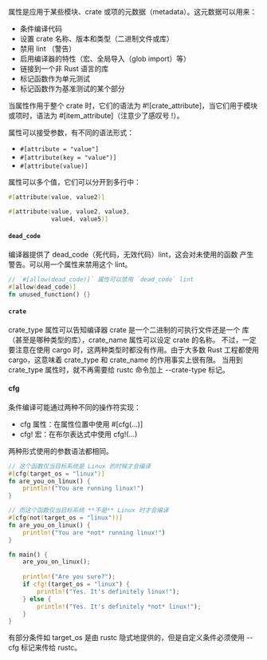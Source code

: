 属性是应用于某些模块、crate 或项的元数据（metadata）。这元数据可以用来：

- 条件编译代码
- 设置 crate 名称、版本和类型（二进制文件或库）
- 禁用 lint （警告）
- 启用编译器的特性（宏、全局导入（glob import）等）
- 链接到一个非 Rust 语言的库
- 标记函数作为单元测试
- 标记函数作为基准测试的某个部分

当属性作用于整个 crate 时，它们的语法为 #![crate_attribute]，当它们用于模块 或项时，语法为 #[item_attribute]（注意少了感叹号 !）。

属性可以接受参数，有不同的语法形式：

- `#[attribute = "value"]`
- `#[attribute(key = "value")]`
- `#[attribute(value)]`

属性可以多个值，它们可以分开到多行中：
```rust
#[attribute(value, value2)]

#[attribute(value, value2, value3,
            value4, value5)]
```

#### `dead_code`

编译器提供了 dead_code（死代码，无效代码）lint，这会对未使用的函数 产生警告。可以用一个属性来禁用这个 lint。
```rust
// `#[allow(dead_code)]` 属性可以禁用 `dead_code` lint
#[allow(dead_code)]
fn unused_function() {}
```
#### `crate`

crate_type 属性可以告知编译器 crate 是一个二进制的可执行文件还是一个 库（甚至是哪种类型的库），crate_name 属性可以设定 crate 的名称。
不过，一定要注意在使用 cargo 时，这两种类型时都没有作用。由于大多数 Rust 工程都使用 cargo，这意味着 crate_type 和 crate_name 的作用事实上很有限。
当用到 crate_type 属性时，就不再需要给 rustc 命令加上 --crate-type 标记。


#### cfg
条件编译可能通过两种不同的操作符实现：
- cfg 属性：在属性位置中使用 #[cfg(...)]
- cfg! 宏：在布尔表达式中使用 cfg!(...)

两种形式使用的参数语法都相同。

```rust
// 这个函数仅当目标系统是 Linux 的时候才会编译
#[cfg(target_os = "linux")]
fn are_you_on_linux() {
    println!("You are running linux!")
}

// 而这个函数仅当目标系统 **不是** Linux 时才会编译
#[cfg(not(target_os = "linux"))]
fn are_you_on_linux() {
    println!("You are *not* running linux!")
}

fn main() {
    are_you_on_linux();
    
    println!("Are you sure?");
    if cfg!(target_os = "linux") {
        println!("Yes. It's definitely linux!");
    } else {
        println!("Yes. It's definitely *not* linux!");
    }
}
```
有部分条件如 target_os 是由 rustc 隐式地提供的，但是自定义条件必须使用 --cfg 标记来传给 rustc。


